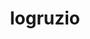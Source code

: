---
title: logruzio
project-url: https://github.com/bshuster-repo/logruzio
logo:
  logofile: go.svg
  orientation: horizontal
shipping-summary:
  data-source: Go code
---
